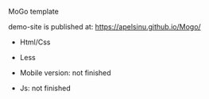 MoGo template

demo-site is published at: https://apelsinu.github.io/Mogo/

- Html/Css
- Less


- Mobile version: not finished
- Js: not finished
